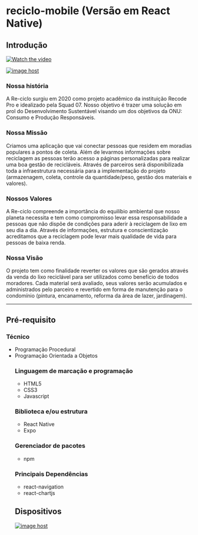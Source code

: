 # reciclo-mobile (Versão em React Native)


## Introdução
[![Watch the video](https://images2.imgbox.com/31/f6/hiWOa16z_o.png)](https://www.youtube.com/watch?v=o6mhReCGxXU&t=0s)

<a href="https://imgbox.com/iiQwWPc3" target="_blank"><img src="https://images2.imgbox.com/3f/b4/iiQwWPc3_o.png" alt="image host"/></a>
### Nossa história

<p>
A Re-ciclo surgiu em 2020 como projeto acadêmico da instituição Recode Pro e idealizado pela Squad 07. Nosso objetivo é trazer uma solução em prol do Desenvolvimento Sustentável visando um dos objetivos da ONU: Consumo e Produção Responsáveis.
</p>

### Nossa Missão

<p>
Criamos uma aplicação que vai conectar pessoas que residem em moradias populares a pontos de coleta. Além de levarmos informações sobre reciclagem as pessoas terão acesso a páginas personalizadas para realizar uma boa gestão de recicláveis. Através de parceiros será disponibilizada toda a infraestrutura necessária para a implementação do projeto (armazenagem, coleta, controle da quantidade/peso, gestão dos materiais e valores).
</p>

### Nossos Valores

<p>
A Re-ciclo compreende a importância do equilíbio ambiental que nosso planeta necessita e tem como compromisso levar essa responsabilidade a pessoas que não dispõe de condições para aderir à reciclagem de lixo em seu dia a dia. Através de informações, estrutura e conscientização acreditamos que a reciclagem pode levar mais qualidade de vida para pessoas de baixa renda.
</p>

### Nossa Visão

<p>
O projeto tem como finalidade reverter os valores que são gerados através da venda do lixo reciclável para ser utilizados como benefício de todos moradores. Cada material será avaliado, seus valores serão acumulados e administrados pelo parceiro e revertido em forma de manutenção para o condomínio (pintura, encanamento, reforma da área de lazer, jardinagem).
</p>

<hr/>

## Pré-requisito


### Técnico
<ul>
  <li>Programação Procedural</li>
  <li>Programação Orientada a Objetos</li>
</u>

### Linguagem de marcação e programação
 <ul>
  <li>HTML5</li>
  <li>CSS3</li>
  <li>Javascript</li>
</ul>

### Biblioteca e/ou estrutura
<ul>
  <li>React Native</li>
  <li>Expo</li>
</ul>


### Gerenciador de pacotes
<ul>
  <li>npm</li>
</ul>



### Principais Dependências
<ul>
  <li>react-navigation</li>
  <li>react-chartjs</li>
</ul>

## Dispositivos
<a href="https://imgbox.com/4xP9GAsR" target="_blank"><img src="https://images2.imgbox.com/e9/a0/4xP9GAsR_o.png" alt="image host"/></a>
